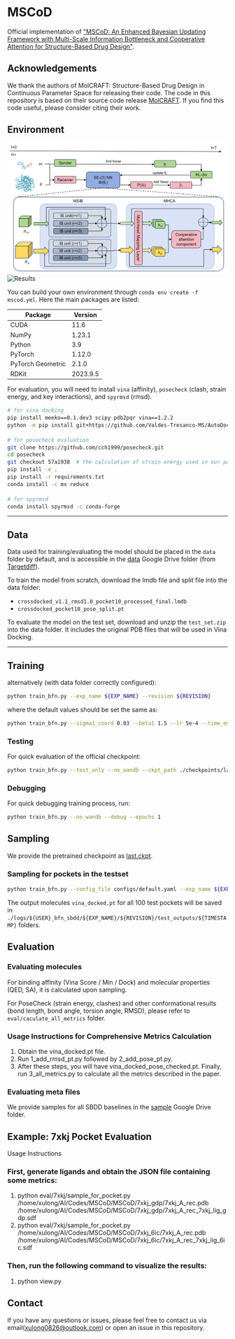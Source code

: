# MSCoD
Official implementation of ["MSCoD: An Enhanced Bayesian Updating Framework with Multi-Scale Information Bottleneck and Cooperative Attention for Structure-Based Drug Design"]().

## Acknowledgements
We thank the authors of MolCRAFT: Structure-Based Drug Design in Continuous Parameter Space for releasing their code. The code in this repository is based on their source code release [MolCRAFT](https://github.com/AlgoMole/MolCRAFT). If you find this code useful, please consider citing their work.

## Environment
![Methods](https://github.com/xulong0826/MSCoD/blob/main/MSCoD.png)
![Results](https://github.com/xulong0826/MSCoD/blob/main/results.png)

You can build your own environment through `conda env create -f mscod.yml`. Here the main packages are listed:

| Package           | Version   |
|-------------------|-----------|
| CUDA              | 11.6      |
| NumPy             | 1.23.1    |
| Python            | 3.9       |
| PyTorch           | 1.12.0    |
| PyTorch Geometric | 2.1.0     |
| RDKit             | 2023.9.5  |

For evaluation, you will need to install `vina` (affinity), `posecheck` (clash, strain energy, and key interactions), and `spyrmsd` (rmsd).

```bash
# for vina docking
pip install meeko==0.1.dev3 scipy pdb2pqr vina==1.2.2 
python -m pip install git+https://github.com/Valdes-Tresanco-MS/AutoDockTools_py3

# for posecheck evaluation
git clone https://github.com/cch1999/posecheck.git
cd posecheck
git checkout 57a1938  # the calculation of strain energy used in our paper
pip install -e .
pip install -r requirements.txt
conda install -c mx reduce

# for spyrmsd
conda install spyrmsd -c conda-forge
```

-----
## Data
Data used for training/evaluating the model should be placed in the `data` folder by default, and is accessible in the [data](https://drive.google.com/drive/folders/1j21cc7-97TedKh_El5E34yI8o5ckI7eK) Google Drive folder (from [Targetdiff](https://github.com/guanjq/targetdiff)).

To train the model from scratch, download the lmdb file and split file into the data folder:
* `crossdocked_v1.1_rmsd1.0_pocket10_processed_final.lmdb`
* `crossdocked_pocket10_pose_split.pt`

To evaluate the model on the test set, download and unzip the `test_set.zip` into the data folder. It includes the original PDB files that will be used in Vina Docking.

---

## Training
alternatively (with data folder correctly configured):

```bash
python train_bfn.py --exp_name ${EXP_NAME} --revision ${REVISION}
```

where the default values should be set the same as:
```bash
python train_bfn.py --sigma1_coord 0.03 --beta1 1.5 --lr 5e-4 --time_emb_dim 1 --epochs 15 --max_grad_norm Q --destination_prediction True --use_discrete_t True --num_samples 10 --sampling_strategy end_back_pmf
```

### Testing
For quick evaluation of the official checkpoint:
```bash
python train_bfn.py --test_only --no_wandb --ckpt_path ./checkpoints/last.ckpt
```

### Debugging
For quick debugging training process, run:
```bash
python train_bfn.py --no_wandb --debug --epochs 1
```

## Sampling
We provide the pretrained checkpoint as [last.ckpt](https://drive.google.com/drive/folders/1seq3iQswNg9AsHObEf2opNlnYj0ojWnF?usp=drive_link). 

### Sampling for pockets in the testset
```bash
python train_bfn.py --config_file configs/default.yaml --exp_name ${EXP_NAME} --revision ${REVISION} --test_only --num_samples ${NUM_MOLS_PER_POCKET} --sample_steps 100
```

The output molecules `vina_docked.pt` for all 100 test pockets will be saved in `./logs/${USER}_bfn_sbdd/${EXP_NAME}/${REVISION}/test_outputs/${TIMESTAMP}` folders.

## Evaluation
### Evaluating molecules
For binding affinity (Vina Score / Min / Dock) and molecular properties (QED, SA), it is calculated upon sampling.

For PoseCheck (strain energy, clashes) and other conformational results (bond length, bond angle, torsion angle, RMSD), please refer to `eval/caculate_all_metrics` folder.

### Usage Instructions for Comprehensive Metrics Calculation
1. Obtain the vina_docked.pt file.
2. Run 1_add_rmsd_pt.py followed by 2_add_pose_pt.py.
3. After these steps, you will have vina_docked_pose_checked.pt.
Finally, run 3_all_metrics.py to calculate all the metrics described in the paper.

### Evaluating meta files
We provide samples for all SBDD baselines in the [sample](https://drive.google.com/drive/folders/1seq3iQswNg9AsHObEf2opNlnYj0ojWnF?usp=drive_link) Google Drive folder.

## Example: 7xkj Pocket Evaluation
Usage Instructions
### First, generate ligands and obtain the JSON file containing some metrics:
1. python eval/7xkj/sample_for_pocket.py /home/xulong/AI/Codes/MSCoD/MSCoD/7xkj_gdp/7xkj_A_rec.pdb /home/xulong/AI/Codes/MSCoD/MSCoD/7xkj_gdp/7xkj_A_rec_7xkj_lig_gdp.sdf
2. python eval/7xkj/sample_for_pocket.py /home/xulong/AI/Codes/MSCoD/MSCoD/7xkj_6ic/7xkj_A_rec.pdb /home/xulong/AI/Codes/MSCoD/MSCoD/7xkj_6ic/7xkj_A_rec_7xkj_lig_6ic.sdf
### Then, run the following command to visualize the results:
1. python view.py

## Contact
If you have any questions or issues, please feel free to contact us via email(xulong0826@outlook.com) or open an issue in this repository.
